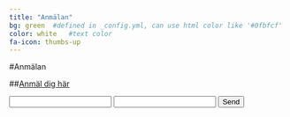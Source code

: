 ```yaml
---
title: "Anmälan"
bg: green  #defined in _config.yml, can use html color like '#0fbfcf'
color: white   #text color
fa-icon: thumbs-up
---
```


#Anmälan

##[Anmäl dig här](https://docs.google.com/forms/d/1LljdxnWI6FjMl1vpSQU_x_Ue2w_P_2tbTlMVY7olt14/viewform)

<form action="//formspree.io/evelina.olsson@hiq.se">
    <input type="text" name="name"  class="form-style">
    <input type="email" name="_replyto">
    <input type="submit" value="Send">
</form>